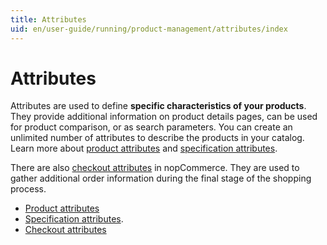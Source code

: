 ```yaml
---
title: Attributes
uid: en/user-guide/running/product-management/attributes/index
---
```


# Attributes

Attributes are used to define **specific characteristics of your products**. They provide additional information on product details pages, can be used for product comparison, or as search parameters. You can create an unlimited number of attributes to describe the products in your catalog. Learn more about [product attributes](xref:en/user-guide/running/product-management/attributes/product-attributes) and [specification attributes](xref:en/user-guide/running/product-management/attributes/specification-attributes).

There are also [checkout attributes](xref:en/user-guide/running/product-management/attributes/checkout-attributes) in nopCommerce. They are used to gather additional order information during the final stage of the shopping process.

- [Product attributes](xref:en/user-guide/running/product-management/attributes/product-attributes)
- [Specification attributes](xref:en/user-guide/running/product-management/attributes/specification-attributes).
- [Checkout attributes](xref:en/user-guide/running/product-management/attributes/checkout-attributes)